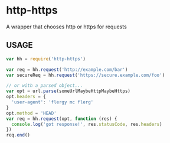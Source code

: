 # http-https

A wrapper that chooses http or https for requests

## USAGE

```javascript
var hh = require('http-https')

var req = hh.request('http://example.com/bar')
var secureReq = hh.request('https://secure.example.com/foo')

// or with a parsed object...
var opt = url.parse(someUrlMaybeHttpMaybeHttps)
opt.headers = {
  'user-agent': 'flergy mc flerg'
}
opt.method = 'HEAD'
var req = hh.request(opt, function (res) {
  console.log('got response!', res.statusCode, res.headers)
})
req.end()
```
